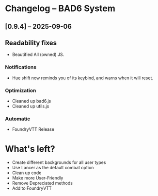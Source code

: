 # Changelog – BAD6 System


## [0.9.4] – 2025-09-06

## Readability fixes
- Beautified All (owned) JS.

### Notifications
- Hue shift now reminds you of its keybind, and warns when it will reset.

### Optimization
- Cleaned up bad6.js
- Cleaned up utils.js

### Automatic
- FoundryVTT Release


# What's left?
- Create different backgrounds for all user types
- Use Lancer as the default combat option
- Clean up code
- Make more User-Friendly
- Remove Depreciated methods
- Add to FoundryVTT
